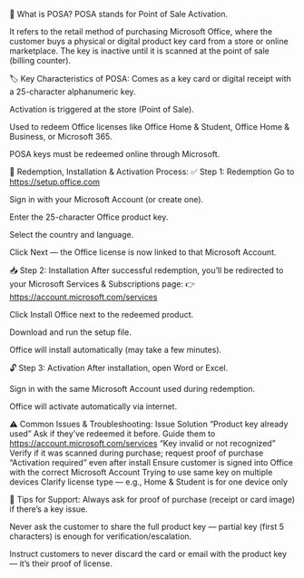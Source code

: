 🔹 What is POSA?
POSA stands for Point of Sale Activation.

It refers to the retail method of purchasing Microsoft Office, where the customer buys a physical or digital product key card from a store or online marketplace. The key is inactive until it is scanned at the point of sale (billing counter).

🏷️ Key Characteristics of POSA:
Comes as a key card or digital receipt with a 25-character alphanumeric key.

Activation is triggered at the store (Point of Sale).

Used to redeem Office licenses like Office Home & Student, Office Home & Business, or Microsoft 365.

POSA keys must be redeemed online through Microsoft.

🔧 Redemption, Installation & Activation Process:
✅ Step 1: Redemption
Go to https://setup.office.com

Sign in with your Microsoft Account (or create one).

Enter the 25-character Office product key.

Select the country and language.

Click Next — the Office license is now linked to that Microsoft Account.

📥 Step 2: Installation
After successful redemption, you’ll be redirected to your Microsoft Services & Subscriptions page:
👉 https://account.microsoft.com/services

Click Install Office next to the redeemed product.

Download and run the setup file.

Office will install automatically (may take a few minutes).

🔓 Step 3: Activation
After installation, open Word or Excel.

Sign in with the same Microsoft Account used during redemption.

Office will activate automatically via internet.

⚠️ Common Issues & Troubleshooting:
Issue	Solution
“Product key already used”	Ask if they’ve redeemed it before. Guide them to https://account.microsoft.com/services
“Key invalid or not recognized”	Verify if it was scanned during purchase; request proof of purchase
“Activation required” even after install	Ensure customer is signed into Office with the correct Microsoft Account
Trying to use same key on multiple devices	Clarify license type — e.g., Home & Student is for one device only

📌 Tips for Support:
Always ask for proof of purchase (receipt or card image) if there’s a key issue.

Never ask the customer to share the full product key — partial key (first 5 characters) is enough for verification/escalation.

Instruct customers to never discard the card or email with the product key — it’s their proof of license.

